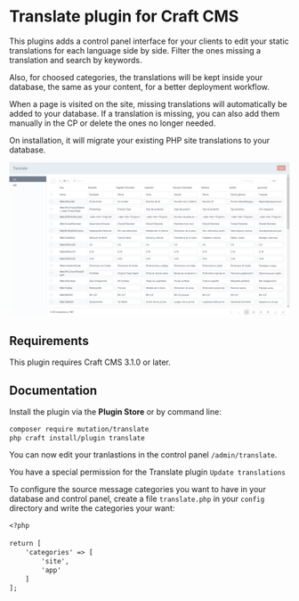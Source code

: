 # Translate plugin for Craft CMS

This plugins adds a control panel interface for your clients to edit your static translations for each language side by side. Filter the ones missing a translation and search by keywords.

Also, for choosed categories, the translations will be kept inside your database, the same as your content, for a better deployment workflow.

When a page is visited on the site, missing translations will automatically be added to your database. If a translation is missing, you can also add them manually in the CP or delete the ones no longer needed.

On installation, it will migrate your existing PHP site translations to your database.

![Screenshot](./img/translate-plugin-screenhot.png)

## Requirements

This plugin requires Craft CMS 3.1.0 or later.

## Documentation

Install the plugin via the **Plugin Store** or by command line:
```
composer require mutation/translate
php craft install/plugin translate
```

You can now edit your tranlastions in the control panel `/admin/translate`.

You have a special permission for the Translate plugin `Update translations`

To configure the source message categories you want to have in your database and control panel, create a file `translate.php` in your `config` directory and write the categories your want:
```
<?php

return [
	'categories' => [
		'site',
		'app'
	]
];
```
